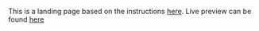 This is a landing page based on the instructions [here](https://www.theodinproject.com/lessons/foundations-landing-page). Live preview can be found [here](https://qwmhq.github.io/odin-landing-page/)
